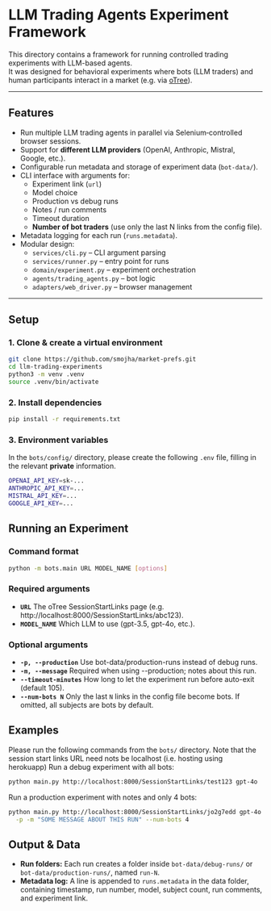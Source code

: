 # LLM Trading Agents Experiment Framework

This directory contains a framework for running controlled trading experiments with LLM-based agents.  
It was designed for behavioral experiments where bots (LLM traders) and human participants interact in a market (e.g. via [oTree](https://otree.readthedocs.io)).

---

## Features

- Run multiple LLM trading agents in parallel via Selenium‐controlled browser sessions.
- Support for **different LLM providers** (OpenAI, Anthropic, Mistral, Google, etc.).
- Configurable run metadata and storage of experiment data (`bot-data/`).
- CLI interface with arguments for:
  - Experiment link (`url`)
  - Model choice
  - Production vs debug runs
  - Notes / run comments
  - Timeout duration
  - **Number of bot traders** (use only the last N links from the config file).
- Metadata logging for each run (`runs.metadata`).
- Modular design:
  - `services/cli.py` – CLI argument parsing
  - `services/runner.py` – entry point for runs
  - `domain/experiment.py` – experiment orchestration
  - `agents/trading_agents.py` – bot logic
  - `adapters/web_driver.py` – browser management

---

## Setup

### 1. Clone & create a virtual environment

```bash
git clone https://github.com/smojha/market-prefs.git
cd llm-trading-experiments
python3 -m venv .venv
source .venv/bin/activate
```

### 2. Install dependencies
```bash
pip install -r requirements.txt
```

### 3. Environment variables
In the `bots/config/` directory, please create the following `.env` file, filling in the relevant **private** information.
```bash
OPENAI_API_KEY=sk-...
ANTHROPIC_API_KEY=...
MISTRAL_API_KEY=...
GOOGLE_API_KEY=...
```

## Running an Experiment
### Command format
```bash
python -m bots.main URL MODEL_NAME [options]
```

### Required arguments
- **`URL`** 
The oTree SessionStartLinks page (e.g. http://localhost:8000/SessionStartLinks/abc123).
- **`MODEL_NAME`** 
Which LLM to use (gpt-3.5, gpt-4o, etc.).

### Optional arguments
- **`-p, --production`** 
Use bot-data/production-runs instead of debug runs.
- **`-m, --message`** 
Required when using --production; notes about this run.
- **`--timeout-minutes`** 
How long to let the experiment run before auto-exit (default 105).
- **`--num-bots N`** 
Only the last `N` links in the config file become bots.
If omitted, all subjects are bots by default.

## Examples
Please run the following commands from the `bots/` directory.
Note that the session start links URL need nots be localhost
(i.e. hosting using herokuapp) Run a debug experiment with
all bots:
```bash
python main.py http://localhost:8000/SessionStartLinks/test123 gpt-4o
```
Run a production experiment with notes and only 4 bots:
```bash
python main.py http://localhost:8000/SessionStartLinks/jo2g7edd gpt-4o \
  -p -m "SOME MESSAGE ABOUT THIS RUN" --num-bots 4
```

## Output & Data
- **Run folders:**
Each run creates a folder inside `bot-data/debug-runs/` or `bot-data/production-runs/`, named `run-N`.
- **Metadata log:**
A line is appended to `runs.metadata` in the data folder, containing timestamp, run number, model, subject count, run comments, and experiment link.